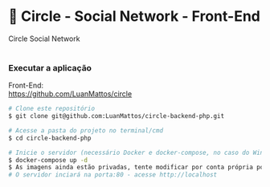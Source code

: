 # :page_facing_up: Circle - Social Network - Front-End
Circle Social Network
<br>
<br>
### Executar a aplicação
Front-End:
<br>
https://github.com/LuanMattos/circle
<br>
```bash
# Clone este repositório 
$ git clone git@github.com:LuanMattos/circle-backend-php.git

# Acesse a pasta do projeto no terminal/cmd
$ cd circle-backend-php

# Inicie o servidor (necessário Docker e docker-compose, no caso do Windows docker e WSL)
$ docker-compose up -d
$ As imagens ainda estão privadas, tente modificar por conta própria por imagens identicas de sua preferência
# O servidor inciará na porta:80 - acesse http://localhost 
